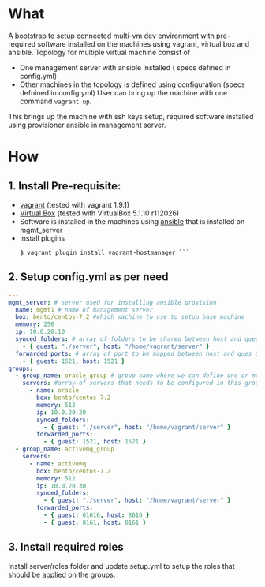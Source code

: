 # What
A bootstrap to setup connected multi-vm dev environment with pre-required software installed on the machines using vagrant, virtual box and ansible. Topology for multiple virtual machine consist of 
  * One management server with ansible installed ( specs defined in config.yml)
  * Other machines in the topology is defined using configuration (specs defnined in config.yml) 
User can bring up the machine with one command ``` vagrant up ```.

This brings up the machine with ssh keys setup, required software installed using provisioner ansible in management server.

# How

## 1. Install Pre-requisite:
  * [vagrant](https://releases.hashicorp.com/vagrant/1.9.1/) (tested with vagrant 1.9.1)
  * [Virtual Box](https://www.virtualbox.org/wiki/Download_Old_Builds_5_1) (tested with VirtualBox 5.1.10 r112026)
  * Software is installed in the machines using [ansible](https://www.ansible.com/) that is installed on mgmt_server
  * Install plugins
    ```$ vagrant plugin install vagrant-vbguest
    $ vagrant plugin install vagrant-hostmanager ```

## 2. Setup config.yml as per need 

```yml
---
mgmt_server: # server used for installing ansible provision
  name: mgmt1 # name of management server
  box: bento/centos-7.2 #which machine to use to setup base machine
  memory: 256
  ip: 10.0.20.10
  synced_folders: # array of folders to be shared between host and gues OS
    - { guest: "./server", host: "/home/vagrant/server" }
  forwarded_ports: # array of port to be mapped between host and gues OS
    - { guest: 1521, host: 1521 }
groups:
  - group_name: oracle_group # group name where we can define one or more servers
    servers: #array of servers that needs to be configured in this group
      - name: oracle
        box: bento/centos-7.2
        memory: 512
        ip: 10.0.20.20
        synced_folders: 
          - { guest: "./server", host: "/home/vagrant/server" }
        forwarded_ports:
          - { guest: 1521, host: 1521 }
  - group_name: activemq_group
    servers:
      - name: activemq
        box: bento/centos-7.2
        memory: 512
        ip: 10.0.20.30
        synced_folders: 
          - { guest: "./server", host: "/home/vagrant/server" }
        forwarded_ports:
          - { guest: 61616, host: 8616 }
          - { guest: 8161, host: 8161 }

```

## 3. Install required roles 
Install server/roles folder and update setup.yml to setup the roles that should be applied on the groups.
